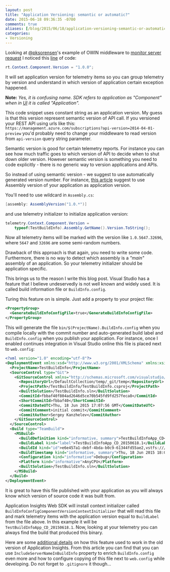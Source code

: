 ```yaml
---
layout: post
title: "Application Versioning: semantic or automatic?"
date: 2015-06-18 09:36:35 -0700
comments: true
aliases: [/blog/2015/06/18/application-versioning-semantic-or-automatic/]
categories:
- Versioning
---
```

Looking at [@pksorensen](https://twitter.com/pksorensen)'s example of OWIN middleware to [monitor server request]( https://gist.github.com/s093294/d4b8abdaf4000b6c7f80) I noticed this [line](https://gist.github.com/s093294/d4b8abdaf4000b6c7f80#file-applicationinsightrequesttrackingmiddleware-cs-L27) of code:

``` csharp
rt.Context.Component.Version = "1.0.0";
```

It will set application version for telemetry items so you can group telemetry by version and understand in which version of application certain exception happened.

**Note:** *Yes, it is confusing name. SDK refers to application as "Component" when in [UI](http://portal.azure.com) it is called "Application".*

This code snippet uses constant string as an application version. My guess is that this version represent semantic version of API call. If you versioned your REST API using urls like this: ```https://management.azure.com/subscriptions?api-version=2014-04-01-preview``` you'd probably need to change your middleware to read version from ```api-version``` query string parameter.

Semantic version is good for certain telemetry reports. For instance you can see how much traffic goes to which version of API to decide when to shut down older version. However semantic version is something you need to code explicitly - there is no generic way to version applications and APIs.

So instead of using semantic version - we suggest to use automatically generated version number. For instance, [this article](http://blogs.msdn.com/b/visualstudioalm/archive/2015/01/07/application-insights-support-for-multiple-environments-stamps-and-app-versions.aspx
) suggest to use Assembly version of your application as application version.

You'll need to use wildcard in ```Assembly.cs```:

``` csharp
[assembly: AssemblyVersion("1.0.*")]
```

and use telemetry initializer to initialize application version:

``` csharp
telemetry.Context.Component.Version =
    typeof(TestBuildInfo).Assembly.GetName().Version.ToString();
```

Now all telemetry items will be marked with the version like ```1.0.5647.32696```, where ```5647``` and ```32696``` are some semi-random numbers.

Drawback of this approach is that again, you need to write some code. Furthermore, there is no way to detect which assembly is a *"main"* assembly of an application. So your telemetry initializer should be application specific.

This brings us to the reason I write this blog post. Visual Studio has a feature that I believe undeservedly is not well known and widely used. It is called build information file or ```BuildInfo.config```.

Turing this feature on is simple. Just add a property to your project file:

``` xml
<PropertyGroup>
  <GenerateBuildInfoConfigFile>true</GenerateBuildInfoConfigFile>
</PropertyGroup>
```

This will generate the file ```bin/$(ProjectName).BuildInfo.config``` when you compile locally with the commit number and auto-generated build label and ```BuildInfo.config``` when you publish your application. For instance, once I enabled continues integration in Visual Studio online this file is placed next to ```web.config```:

``` xml
<?xml version="1.0" encoding="utf-8"?>
<DeploymentEvent xmlns:xsd="http://www.w3.org/2001/XMLSchema" xmlns:xsi="http://www.w3.org/2001/XMLSchema-instance" xmlns="http://schemas.microsoft.com/VisualStudio/DeploymentEvent/2013/06">
  <ProjectName>TestBuildInfo</ProjectName>
  <SourceControl type="Git">
    <GitSourceControl xmlns="http://schemas.microsoft.com/visualstudio/deploymentevent_git/2013/09">
      <RepositoryUrl>/DefaultCollection/temp/_git/temp</RepositoryUrl>
      <ProjectPath>/TestBuildInfo/TestBuildInfo.csproj</ProjectPath>
      <BuiltSolution>/TestBuildInfo.sln</BuiltSolution>
      <CommitId>fbbaf40f804ad2646d5ce70b545fd9fd257feca8</CommitId>
      <ShortCommitId>fbbaf40</ShortCommitId>
      <CommitDateUTC>Thu, 18 Jun 2015 17:07:56 GMT</CommitDateUTC>
      <CommitComment>initial commit</CommitComment>
      <CommitAuthor>Sergey Kanzhelev</CommitAuthor>
    </GitSourceControl>
  </SourceControl>
  <Build type="TeamBuild">
    <MSBuild>
      <BuildDefinition kind="informative, summary">TestBuildInfoApp_CD</BuildDefinition>
      <BuildLabel kind="label">TestBuildInfoApp_CD_20150618.1</BuildLabel>
      <BuildId kind="id">e6e457a1-debf-4bda-b0c9-61344fd55ae2,vstfs:///Build/Build/37</BuildId>
      <BuildTimestamp kind="informative, summary">Thu, 18 Jun 2015 18:08:19 GMT</BuildTimestamp>
      <Configuration kind="informative">Debug</Configuration>
      <Platform kind="informative">AnyCPU</Platform>
      <BuiltSolution>/TestBuildInfo.sln</BuiltSolution>
    </MSBuild>
  </Build>
</DeploymentEvent>
```

It is great to have this file published with your application as you will always know which version of source code it was built from.

Application Insights Web SDK will install context initializer called  ```BuildInfoConfigComponentVersionContextInitializer``` that will read this file and mark telemetry items with the application version equal to ```BuildLabel``` from the file above. In this example it will be ```TestBuildInfoApp_CD_20150618.1```. Now, looking at your telemetry you can always find the build that produced this binary.

Here are some [additional details](http://blogs.msdn.com/b/visualstudioalm/archive/2013/11/15/implementing-deployment-markers-in-application-insights.aspx) on how this feature used to work in the old version of Application Insights. From this article you can find that you can use ```IncludeServerNameInBuildInfo``` property to enrich ```BuildInfo.config``` even more and how to configure copying of this file next to ```web.config``` while developing. Do not forget to ```.gitignore``` it though...
